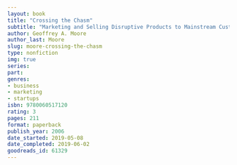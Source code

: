 ```yaml
---
layout: book
title: "Crossing the Chasm"
subtitle: "Marketing and Selling Disruptive Products to Mainstream Customers"
author: Geoffrey A. Moore
author_last: Moore
slug: moore-crossing-the-chasm
type: nonfiction
img: true
series: 
part: 
genres:
- business
- marketing
- startups
isbn: 9780060517120
rating: 3
pages: 211
format: paperback
publish_year: 2006
date_started: 2019-05-08
date_completed: 2019-06-02
goodreads_id: 61329
---
```

